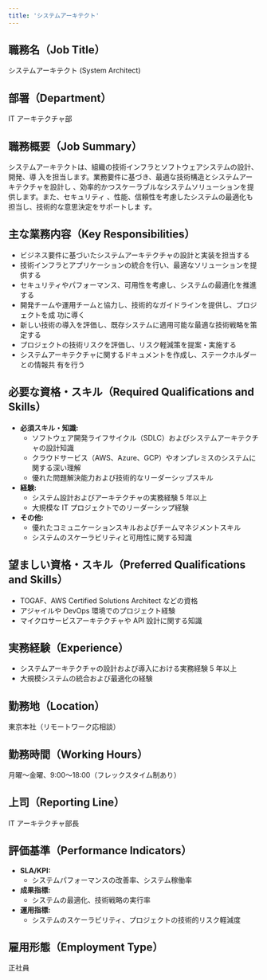 ```yaml
---
title: 'システムアーキテクト'
---
```


## 職務名（Job Title）

システムアーキテクト (System Architect)

## 部署（Department）

IT アーキテクチャ部

## 職務概要（Job Summary）

システムアーキテクトは、組織の技術インフラとソフトウェアシステムの設計、開発、導
入を担当します。業務要件に基づき、最適な技術構造とシステムアーキテクチャを設計し
、効率的かつスケーラブルなシステムソリューションを提供します。また、セキュリティ
、性能、信頼性を考慮したシステムの最適化も担当し、技術的な意思決定をサポートしま
す。

## 主な業務内容（Key Responsibilities）

- ビジネス要件に基づいたシステムアーキテクチャの設計と実装を担当する
- 技術インフラとアプリケーションの統合を行い、最適なソリューションを提供する
- セキュリティやパフォーマンス、可用性を考慮し、システムの最適化を推進する
- 開発チームや運用チームと協力し、技術的なガイドラインを提供し、プロジェクトを成
  功に導く
- 新しい技術の導入を評価し、既存システムに適用可能な最適な技術戦略を策定する
- プロジェクトの技術リスクを評価し、リスク軽減策を提案・実施する
- システムアーキテクチャに関するドキュメントを作成し、ステークホルダーとの情報共
  有を行う

## 必要な資格・スキル（Required Qualifications and Skills）

- **必須スキル・知識:**
  - ソフトウェア開発ライフサイクル（SDLC）およびシステムアーキテクチャの設計知識
  - クラウドサービス（AWS、Azure、GCP）やオンプレミスのシステムに関する深い理解
  - 優れた問題解決能力および技術的なリーダーシップスキル
- **経験:**
  - システム設計およびアーキテクチャの実務経験 5 年以上
  - 大規模な IT プロジェクトでのリーダーシップ経験
- **その他:**
  - 優れたコミュニケーションスキルおよびチームマネジメントスキル
  - システムのスケーラビリティと可用性に関する知識

## 望ましい資格・スキル（Preferred Qualifications and Skills）

- TOGAF、AWS Certified Solutions Architect などの資格
- アジャイルや DevOps 環境でのプロジェクト経験
- マイクロサービスアーキテクチャや API 設計に関する知識

## 実務経験（Experience）

- システムアーキテクチャの設計および導入における実務経験 5 年以上
- 大規模システムの統合および最適化の経験

## 勤務地（Location）

東京本社（リモートワーク応相談）

## 勤務時間（Working Hours）

月曜〜金曜、9:00〜18:00（フレックスタイム制あり）

## 上司（Reporting Line）

IT アーキテクチャ部長

## 評価基準（Performance Indicators）

- **SLA/KPI:**
  - システムパフォーマンスの改善率、システム稼働率
- **成果指標:**
  - システムの最適化、技術戦略の実行率
- **運用指標:**
  - システムのスケーラビリティ、プロジェクトの技術的リスク軽減度

## 雇用形態（Employment Type）

正社員
